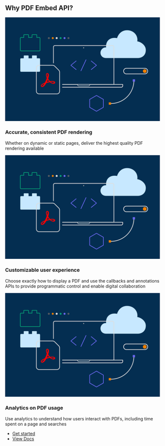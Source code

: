 <TitleBlock slots="heading" theme="light"  className="titleBlock-align-left" />

## Why PDF Embed API?

<TextBlock slots="image, heading, text" width="33%" theme="light" className="align-left img-xl-size"  />

![](../images/F_Illu_DevEcoDC_discovery_banner_756x500_2x.png)

### Accurate, consistent PDF rendering

Whether on dynamic or static pages, deliver the highest quality PDF rendering available


<TextBlock slots="image, heading, text" width="33%" theme="light" className="align-left img-xl-size" />

![](../images/F_Illu_DevEcoDC_discovery_banner_756x500_2x.png)

### Customizable user experience

Choose exactly how to display a PDF and use the callbacks and annotations APIs to provide programmatic control and enable digital collaboration

<TextBlock slots="image, heading, text" width="33%" theme="light"  className="align-left img-xl-size" />

![](../images/F_Illu_DevEcoDC_discovery_banner_756x500_2x.png)

### Analytics on PDF usage

Use analytics to understand how users interact with PDFs, including time spent on a page and searches

<TextBlock slots="buttons" isCentered theme="light" className="margin-top-zero" />

* [Get started](/src/pages/gettingstarted.md)
* [View Docs](/src/pages/gettingstarted.md)